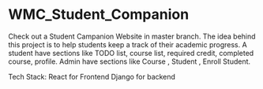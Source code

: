 # WMC_Student_Companion

Check out a Student Campanion Website in master branch. The idea behind this project is to help students keep a track of
their academic progress. A student have sections like TODO list, course list, required credit, completed course, profile.
Admin have sections like Course , Student , Enroll Student.

Tech Stack:
React for Frontend
Django for backend
